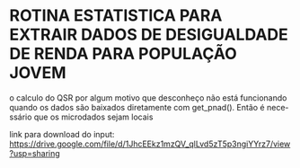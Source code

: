 # ROTINA ESTATISTICA PARA EXTRAIR DADOS DE DESIGUALDADE DE RENDA PARA POPULAÇÃO JOVEM

o calculo do QSR por algum motivo que desconheço não está funcionando
quando os dados são baixados diretamente com get_pnad(). Então é nece-
ssário que os microdados sejam locais

link para download do input:
https://drive.google.com/file/d/1JhcEEkz1mzQV_qlLvd5zT5p3ngiYYrz7/view?usp=sharing

